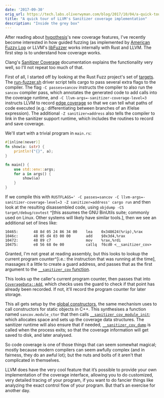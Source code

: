 ```yaml
---
date: '2017-09-30'
orig_url: https://tech.labs.oliverwyman.com/blog/2017/10/04/a-quick-tour-of-llvms-sanitizer-coverage/
title: "A quick tour of LLVM's Sanitizer coverage implementation"
description: "Inside the grey box"
---
```


After reading about [hypothesis](https://github.com/HypothesisWorks/hypothesis-python)'s new coverage features, I've recently become interested in how guided fuzzing (as implemented by [American Fuzzy Lop](http://lcamtuf.coredump.cx/afl/) or LLVM's [libFuzzer](http://llvm.org/docs/LibFuzzer.html) works internally with Rust and LLVM. The first step is to understand how coverage works.  <!--more-->

Clang's [Sanitizer Coverage](http://clang.llvm.org/docs/SanitizerCoverage.html) documentation explains the functionality very well, so I'll not repeat too much of that.

First of all, I started off by looking at the Rust Fuzz project's set of [targets](https://github.com/rust-fuzz/targets). The [run-fuzzer.sh](https://github.com/rust-fuzz/targets/blob/a12ab636b54ce3e5cf19cbae38dc2913ad52dd43/run-fuzzer.sh) driver script tells cargo to pass several extra flags to the compiler. The flag `-C passes=sancov` instructs the compiler to also run the `sancov` compiler pass, which annotates the generated code to add calls into the coverage runtime, and `-C llvm-args=-sanitizer-coverage-level=3` instructs LLVM to record [edge coverage](http://clang.llvm.org/docs/SanitizerCoverage.html#edge-coverage) so that we can tell what paths of code executed (e.g.: differentiating between branches of an if/else expression). The additional `-Z sanitizer=address` also tells the compiler to link in the sanitizer support runtime, which includes the routines to record and save coverage.

We'll start with a trivial program in `main.rs`:

```rust
#[inline(never)]
fn show(a: &str) {
    println!("{}", a);
}

fn main() {
    use std::env::args;
    for a in args() {
        show(&a)
    }
}
```

If we compile this with `RUSTFLAGS=' -C passes=sancov -C llvm-args=-sanitizer-coverage-level=3 -Z sanitizer=address' cargo run` and then look at the resulting disassembled code, using `objdump -CS target/debug/covtest` ^[this assumes the GNU BinUtils suite; commonly used on Linux. Other systems will likely have similar tools.], then we see an additional set of lines like:

```
10465:       48 8d 05 24 86 34 00    lea    0x348624(%rip),%rax
1046c:       48 05 d4 03 00 00       add    $0x3d4,%rax
10472:       48 89 c7                mov    %rax,%rdi
10475:       e8 56 68 0e 00          callq  f6cd0 <__sanitizer_cov>
```

Granted, I'm not great at reading assembly, but this looks to lookup the current program counter^[i.e.: the instruction that was running at the time], massages it a little to create a guard address, and passes that as the first argument to the [`__sanitizer_cov` function](https://github.com/llvm-project/llvm-project-20170507/blob/c0c70fd0d42d0344aa7c45c8edd2a823745275b0/compiler-rt/lib/sanitizer_common/sanitizer_coverage_libcdep.cc#L935-L938).

This looks up the caller's current program counter, then passes that into [`CoverageData::Add`](https://github.com/llvm-project/llvm-project-20170507/blob/c0c70fd0d42d0344aa7c45c8edd2a823745275b0/compiler-rt/lib/sanitizer_common/sanitizer_coverage_libcdep.cc#L407-L422), which checks uses the guard to check if that point has already been recorded. If not, it'll record the program counter for later storage.

This all gets setup by the [global constructors](http://llvm.org/docs/FAQ.html#what-is-this-llvm-global-ctors-and-global-i-a-stuff-that-happens-when-i-include-iostream), the same mechanism uses to call constructors for static objects in C++. This synthesises a function named `sancov.module_ctor` that then calls [`__sanitizer_cov_module_init`](https://github.com/llvm-project/llvm-project-20170507/blob/c0c70fd0d42d0344aa7c45c8edd2a823745275b0/compiler-rt/lib/sanitizer_common/sanitizer_coverage_libcdep.cc#L962-L973); which allocates space and sets up the coverage data structures. The sanitizer runtime will also ensure that if needed, [`__sanitizer_cov_dump`](https://github.com/llvm-project/llvm-project-20170507/blob/c0c70fd0d42d0344aa7c45c8edd2a823745275b0/compiler-rt/lib/sanitizer_common/sanitizer_coverage_libcdep.cc#L955-L960) is called when the process exits; so that the coverage information will get saved to disk, and later analysed.

So code coverage is one of those things that can seem somewhat magical; mostly because modern compilers can seem awfully complex (and in fairness, they do an awful lot); but the nuts and bolts of it aren't that complicated in themselves.

LLVM does have the very cool feature that it’s possible to provide your own implementation of the coverage interface, allowing you to do customized, very detailed tracing of your program, if you want to do fancier things like analyzing the exact control flow of your program. But that’s an exercise for another day.
